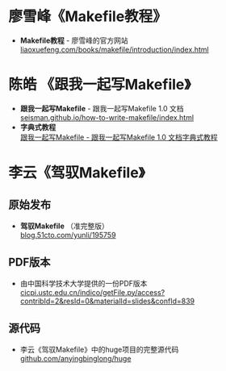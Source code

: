 # 廖雪峰《Makefile教程》

- **Makefile教程** - 廖雪峰的官方网站  
  [liaoxuefeng.com/books/makefile/introduction/index.html](https://liaoxuefeng.com/books/makefile/introduction/index.html)

# 陈皓 《跟我一起写Makefile》

- **跟我一起写Makefile** - 跟我一起写Makefile 1.0 文档  
  [seisman.github.io/how-to-write-makefile/index.html](https://seisman.github.io/how-to-write-makefile/index.html)
- **字典式教程**  
  [跟我一起写Makefile - 跟我一起写Makefile 1.0 文档字典式教程](https://seisman.github.io/how-to-write-makefile/index.html)

# 李云《驾驭Makefile》

## 原始发布
- **驾驭Makefile** （准完整版）  
  [blog.51cto.com/yunli/195759](https://blog.51cto.com/yunli/195759)

## PDF版本
- 由中国科学技术大学提供的一份PDF版本  
  [cicpi.ustc.edu.cn/indico/getFile.py/access?contribId=2&resId=0&materialId=slides&confId=839](https://cicpi.ustc.edu.cn/indico/getFile.py/access?contribId=2&resId=0&materialId=slides&confId=839)

## 源代码
- 李云《驾驭Makefile》中的huge项目的完整源代码  
  [github.com/anyingbinglong/huge](https://github.com/anyingbinglong/huge)
